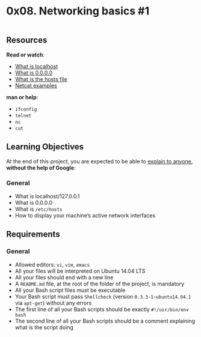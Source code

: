 <h1 class="gap">0x08. Networking basics #1</h1>
<div class="gap" id="project-description">
  <p><img src="https://s3.amazonaws.com/intranet-projects-files/holbertonschool-sysadmin_devops/285/s7kpNYq.png" alt="" style="" /></p>

<h2>Resources</h2>

<p><strong>Read or watch</strong>:</p>

<ul>
<li><a href="/rltoken/7SedZ8ILSQulYf7xzSbraQ" title="What is localhost" target="_blank">What is localhost</a> </li>
<li><a href="/rltoken/n5IFAt_OWGJtGW33t7Jfag" title="What is 0.0.0.0" target="_blank">What is 0.0.0.0</a> </li>
<li><a href="/rltoken/21l3Uqizr3LpA1ZGrYPg3g" title="What is the hosts file" target="_blank">What is the hosts file</a> </li>
<li><a href="/rltoken/uMleIIzkRoR2w8EkwItSEg" title="Netcat examples" target="_blank">Netcat examples</a> </li>
</ul>

<p><strong>man or help</strong>:</p>

<ul>
<li><code>ifconfig</code></li>
<li><code>telnet</code></li>
<li><code>nc</code></li>
<li><code>cut</code></li>
</ul>

<h2>Learning Objectives</h2>

<p>At the end of this project, you are expected to be able to <a href="/rltoken/UA6j9R2vVJdY5a67AZAv4w" title="explain to anyone" target="_blank">explain to anyone</a>, <strong>without the help of Google</strong>:</p>

<h3>General</h3>

<ul>
<li>What is localhost/127.0.0.1</li>
<li>What is 0.0.0.0</li>
<li>What is <code>/etc/hosts</code></li>
<li>How to display your machine&rsquo;s active network interfaces</li>
</ul>

<h2>Requirements</h2>

<h3>General</h3>

<ul>
<li>Allowed editors: <code>vi</code>, <code>vim</code>, <code>emacs</code></li>
<li>All your files will be interpreted on Ubuntu 14.04 LTS</li>
<li>All your files should end with a new line</li>
<li>A <code>README.md</code> file, at the root of the folder of the project, is mandatory</li>
<li>All your Bash script files must be executable</li>
<li>Your Bash script must pass <code>Shellcheck</code> (version <code>0.3.3-1~ubuntu14.04.1</code> via <code>apt-get</code>) without any errors</li>
<li>The first line of all your Bash scripts should be exactly <code>#!/usr/bin/env bash</code></li>
<li>The second line of all your Bash scripts should be a comment explaining what is the script doing</li>
</ul>

</div>


